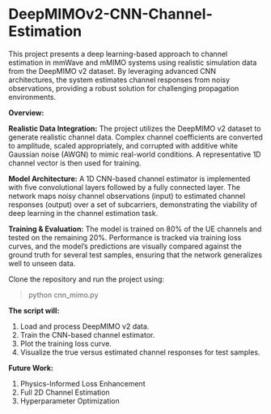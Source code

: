 # DeepMIMOv2-CNN-Channel-Estimation

This project presents a deep learning-based approach to channel estimation in mmWave and mMIMO systems using realistic simulation data from the DeepMIMO v2 dataset. By leveraging advanced CNN architectures, the system estimates channel responses from noisy observations, providing a robust solution for challenging propagation environments.

**Overview:**

**Realistic Data Integration:**
The project utilizes the DeepMIMO v2 dataset to generate realistic channel data. Complex channel coefficients are converted to amplitude, scaled appropriately, and corrupted with additive white Gaussian noise (AWGN) to mimic real-world conditions. A representative 1D channel vector is then used for training.

**Model Architecture:**
A 1D CNN-based channel estimator is implemented with five convolutional layers followed by a fully connected layer. The network maps noisy channel observations (input) to estimated channel responses (output) over a set of subcarriers, demonstrating the viability of deep learning in the channel estimation task.

**Training & Evaluation:**
The model is trained on 80% of the UE channels and tested on the remaining 20%. Performance is tracked via training loss curves, and the model’s predictions are visually compared against the ground truth for several test samples, ensuring that the network generalizes well to unseen data.

Clone the repository and run the project using:
> python cnn_mimo.py

**The script will:**
1) Load and process DeepMIMO v2 data.
2) Train the CNN-based channel estimator.
3) Plot the training loss curve.
4) Visualize the true versus estimated channel responses for test samples.

**Future Work:**
1) Physics-Informed Loss Enhancement
2) Full 2D Channel Estimation
3) Hyperparameter Optimization
